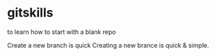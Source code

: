# gitskills
to learn how to start with a blank repo

Create a new branch is quick
Creating a new brance is quick & simple.